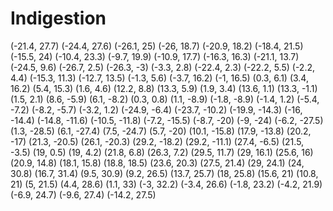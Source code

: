Indigestion
===========
(-21.4, 27.7)
(-24.4, 27.6)
(-26.1, 25)
(-26, 18.7)
(-20.9, 18.2)
(-18.4, 21.5)
(-15.5, 24)
(-10.4, 23.3)
(-9.7, 19.9)
(-10.9, 17.7)
(-16.3, 16.3)
(-21.1, 13.7)
(-24.5, 9.6)
(-26.7, 2.5)
(-26.3, -3)
(-3.3, 2.8)
(-22.4, 2.3)
(-22.2, 5.5)
(-2.2, 4.4)
(-15.3, 11.3)
(-12.7, 13.5)
(-1.3, 5.6)
(-3.7, 16.2)
(-1, 16.5)
(0.3, 6.1)
(3.4, 16.2)
(5.4, 15.3)
(1.6, 4.6)
(12.2, 8.8)
(13.3, 5.9)
(1.9, 3.4)
(13.6, 1.1)
(13.3, -1.1)
(1.5, 2.1)
(8.6, -5.9)
(6.1, -8.2)
(0.3, 0.8)
(1.1, -8.9)
(-1.8, -8.9)
(-1.4, 1.2)
(-5.4, -7.2)
(-8.2, -5.7)
(-3.2, 1.2)
(-24.9, -6.4)
(-23.7, -10.2)
(-19.9, -14.3)
(-16, -14.4)
(-14.8, -11.6)
(-10.5, -11.8)
(-7.2, -15.5)
(-8.7, -20)
(-9, -24)
(-6.2, -27.5)
(1.3, -28.5)
(6.1, -27.4)
(7.5, -24.7)
(5.7, -20)
(10.1, -15.8)
(17.9, -13.8)
(20.2, -17)
(21.3, -20.5)
(26.1, -20.3)
(29.2, -18.2)
(29.2, -11.1)
(27.4, -6.5)
(21.5, -3.5)
(19, 0.5)
(19, 4.2)
(21.8, 6.8)
(26.3, 7.2)
(29.5, 11.7)
(29, 16.1)
(25.6, 16)
(20.9, 14.8)
(18.1, 15.8)
(18.8, 18.5)
(23.6, 20.3)
(27.5, 21.4)
(29, 24.1)
(24, 30.8)
(16.7, 31.4)
(9.5, 30.9)
(9.2, 26.5)
(13.7, 25.7)
(18, 25.8)
(15.6, 21)
(10.8, 21)
(5, 21.5)
(4.4, 28.6)
(1.1, 33)
(-3, 32.2)
(-3.4, 26.6)
(-1.8, 23.2)
(-4.2, 21.9)
(-6.9, 24.7)
(-9.6, 27.4)
(-14.2, 27.5)
